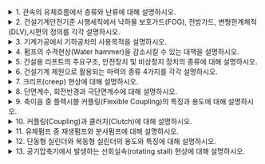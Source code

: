 <details markdown='1'><summary>1. 관속의 유체흐름에서 층류와 난류에 대해 설명하시오. </summary>

----

<details markdown='1'><summary>1.개요</summary>

관속 유체흐름은 층류, 난류로 구분되며, 이에 따라 유동, 소음, 진동, 열전달 특성, 마찰손실 등이 달라지므로 이해 필요
</details>

<details markdown='1'><summary>2.층류, 난류 개념</summary>


구분  |  층류  |  난류 
----|:----:|:----: 
유동형상  | <img src="층류.jpg" alt="층류" width="200"/>  | <img src="난류.jpg" alt="난류" width="200"/>
Re  |  Re < 2,100  |  Re > 4,000
유동 |  규칙적  | 불규칙적
열전달 |  낮음  | 높음
관마찰계수(f) | $f=\frac{64}{Re}$  | $f=0.3164Re^{-1/4}$
소음/진동 |  낮음  | 높음


</details>

<details markdown='1'><summary>3.난류진동 PSD 측정사례</summary>

(1) 배경: 원자력발전소 원자로에는 냉각재 난류 유동에 의한 진동 존재. 진동 측정을 통해 기기검증 요건 생산.

(2) 측정단위: PSD ($g^2/Hz$)

(3) 측정방법: 가속도계 방향별 부착. 시간이력(TH) 측정 --> PSD 변환

(4) EQ 요건 생산: 측정 값에 설계여유(설계수명, 불확실성 등 고려) 부여하여 생산

</details>

<details markdown='1'><summary>4. 결론</summary>

배관 및 유체기계 설계, 고장진단 등에서 유체 유동 특성 파악은 우선적으로 이루어져야 할 사항이다.

</details>


----

</details>

<details markdown='1'><summary>2. 건설기계안전기준 시행세칙에서 낙하물 보호가드(FOG), 전방가드, 변형한계체적(DLV),시편의 정의를 각각 설명하시오. </summary>

----

<details markdown='1'><summary>1. 개요 </summary>

건설기계안전기준 시행세칙은 건설기계 안전기준에 관한 규칙 제 172조 '시험방법 등의 고시'에 대한 세부사항임. 

각 별표 별 내용은 다음과 같음.

|별표|내용|
|:----:|:----:|
| 별표 1~3| 굴삭기 EOG, TOPS, ROPS 시험 |
| 별표 4 | 지게차 조종사 보호구조물 시험 |
| 별표 5~6 | 토공건설기계 ROPS, FOPS 시험 | 

</details>

<details markdown='1'><summary>2. 용어정의 </summary>

(1) 낙하물 보호가드 (FOG, Falling Object Guard)

조종실 위쪽에서 낙하하는 물체로부터 조종사를 보호하는 구조. 상부가드, 전방가드가 있음.

(2) 전방가드

조종실 전방에 대한 보호를 목적으로 하는 가드

(3) 변형한계체적 (DLV, Dflextion Limiting Volumn)

조종사를 보호할 수 있는 최소 공간

(4) 시편

낙하물 보호가드 시험을 위해 충격을 가하는 낙하 시편

</details>

<details markdown='1'><summary>3. 전방가드시험 </summary>

![](전방가드시험.jpg)

</details>

----

</details>

<details markdown='1'><summary>3. 기계가공에서 기하공차의 사용목적을 설명하시오. </summary>

1. 개요

기계가공에서 기하공차는 단순한 치수 공차로는 표현할 수 없는 부품의 형상, 방향, 위치, 진원도, 원통도 등과 같은 기하학적 특성을 규제함으로써 다음과 같은 목적을 달성합니다:


2. 목적

(1) **조립 및 상호 교환성 보장**  
  
 - 부품 간 정확한 위치와 정렬을 명확하게 정의하여 조립 시 불필요한 간섭이나 오차를 줄이고, 서로 다른 제조 공정에서 생산된 부품들이 원활하게 맞물리도록 합니다.  
 
- 이는 조립성 및 기능성을 향상시켜 제품의 품질을 높이는 데 기여합니다.

(2) **설계 의도와 제조/검사 기준의 명확한 전달**  
 
- 기하공차는 단순 치수 공차와 달리 부품의 형상이나 위치와 같은 기하학적 요소에 대해 구체적인 허용 오차를 도면에 기호로 명시합니다.  
 
 - 이를 통해 설계자의 의도가 제조업체와 검사 부문에 정확히 전달되어 불필요한 재작업이나 품질 논쟁을 방지합니다.

(3) **제조 비용 최적화 및 공정 효율화**  
 
- 너무 엄격한 치수 공차를 요구하면 가공 비용이 상승하지만, 기하공차를 통해 부품의 기능에 필요한 최소한의 정밀도를 설정함으로써 비용과 품질 사이의 적절한 균형을 이룹니다.  
 
- 이는 전체 제조 공정의 효율을 높이고, 불량률을 줄이는 데 도움을 줍니다.

(4) **검사 및 품질 관리 용이**  
   
- 기하공차는 각 부품의 형상 및 위치를 정밀하게 측정할 수 있는 기준을 제공하여, 검사 장비(예: CMM)를 통한 품질 관리가 용이해집니다.  
   
- 이를 통해 생산 중 발생할 수 있는 오차를 조기에 감지하고 수정할 수 있습니다.

3. 결론

기계가공에서 기하공차는 부품의 복잡한 형상과 위치오차를 효과적으로 규제하여 조립성과 기능적 성능을 보장하고, 설계 의도를 명확하게 전달하며, 제조 및 검사 공정을 최적화하는 데 중요한 역할을 합니다.

</details>

<details markdown='1'><summary>4. 펌프의 수격현상(Water hammer)을 감소시킬 수 있는 대책을 설명하시오. </summary>

----

<details markdown='1'><summary>1. 개요 </summary>

펌프의 수격현상은 밸브의 급격한 개/폐 등의 이유로 유체 충격파가 발생, 전파되는 현상이다.

</details>

<details markdown='1'><summary>2. 수격현상 </summary>

(1) 발생기구


밸브의 급격한 개/폐 또는 펌프의 급격한 구동/정지       $\longrightarrow$      유체 충격파 전파


(2) 원인 및 대책

 원인 | 대책
----|----
(1) 높은 유속 $\rightarrow$ 충격효과 $\uparrow$ | 유속감소
(2) 유속 급변 발생                             | 밸브를 펌프 송출구 즌처에 설치
<br>                                           | 밸브 개/폐 속도제어
(3) 유체 충격 흡수방편 없음                      | 플라이 휠 설치
<br>                                             | 조압수조 설치
<br>                                            | 수격방지기 설치

<img src="수격방지기.jpg" alt="수격방지기" width="400"/>
<img src="수격방지기종류.jpg" alt="수격방지기종류" width="400"/>

</details>

<details markdown='1'><summary>3. 결론 </summary>

수격현상은 소음, 충격 뿐 아니라 심한경우 누수, 파손을 발생시키므로 정확한 진단 및 방지가 필요하다.

</details>

----

</details>


<details markdown='1'><summary>5. 건설용 리프트의 주요구조, 안전장치 및 비상정지 장치의 종류에 대해 설명하시오. </summary>

----

1. 개요

건설용 리프트는 건설현상에서 <strong> 사람이나 화물을 운반</strong>하기위해 가이드레일을 따라 상하로 움직이는 운반구를 갖춘 설비이다.

2. 종류 및 구조

(1) 리프트 종류

분류기준|종류
----|----
동력전달방식| - 유압식 <br> - 랙&피니언 <br> - 권동/윈치식 <br> - 와이어로프
사용용도|- 화물전용 <br> - 인화공용

(2) 주요구조

<img src="건설용리프트구조.png" width="600"/> <br>

3. 안전장치, 비상정지 장치

(1) 안전장치 종류
- 과부하/권가(풀림) 방지장치
- 낙하방지장치
- 운반구 출입문 및 연동장치
- 경광등(운행알림용)
- 완충장치
- 방호울

<img src="건설용리프트안전장치.png" width="600"/>

(2) 위험요인 별 대책

위험요인|대책
----|----
하강중인 운반구에 끼임 | 방호울 및 연동식 안전문 설치 <br> <연동식 안전문> <br> - 운반구 상승시: 문안열림 <br> - 문안열린경우 : 운반구 작동정지
승강로 바닥으로 떨어짐 | 안전문에 연동장치(인터록) 설치 <br> 출입문 닫혔을 때만 운반구 작동
화물전용 리프트에서 탑승/낙하 | 화물전용에 탑승금지
와이어로프 파단 $\rightarrow$ 운반구에 끼임 | 안전인증제품 사용 <br> 와이어로프 정기점검
운반구 떨어짐 | 낙하방지장치 설치

----

</details>

<details markdown='1'><summary>6. 건설기계 제원으로 활용되는 마력의 종류 4가지를 각각 설명하시오. </summary>

1. 개요

건설기계는 작업의 종류에 따라 사용하는 부하의 종류가 다르며, 이에 따라 마력의 종류가 나뉘어진다.

2. 건설기계 마력 종류

사용시간<br>출력의 크기|순간|실용|연속
----|----|----|----
정격| - | 신용정격마력 (10 hr) <br> 일반적으로 적용 | 연속정격마력 (10 hr)
최대|순간최대마력<br>(엔진최대출력)|실용최대마력 (1 hr) | -

실용정격마력 = 실용최대마력 x 0.85

연속정격마력 = 실용최대매력 x 0.7~0.75


</details>
<details markdown='1'><summary>7. 크리프(creep) 현상에 대해 설명하시오. </summary>

----

1. 개요

크리프란 일정한 응력 하에서 재료의 연속적인 항복(=변형률 증가)이 발생하는 현상임. 온도가 용융접에 가까울수록 잘 발생.

2. 크리프의 종류 (크리프 곡선)

영역 | 명칭 | 특징
----|----|----
I|(1차)천이크리프|크리프속도 감소 <br> 가공경화 > 풀림
II|(2차)크리프|크리프속도 균일 <br> 가공경화 = 풀림
III|(3차)가속크리프|크리프속도 증가 <br> 가공경화 < 풀림

<img src=크리프곡선.jpg width=400>

- 크리프한도 : 1,000 시간, 1% 크리프 변형률 발생 응력

3. 원인 및 대책

원인|대책
----|----
높은 주면 온도 | 주변온도 낮춤
용응점 낮은 재료 | 용융점 높은 재료 선정
지속적인 응력 노출 | 장기간 응력 노출 최소화 <br> 불가능 시 크리프한도 이하의 응력적용

4. 결론

크리프는 고온+오랜응력으로 인한 결과임. 제트엔진, 가스터빈, 고압발전보일러 등 고온 장기간 하중 노출 기기의 경우 크리프에 대한 고려 필요.

----

</details>

<details markdown='1'><summary>8. 단면계수, 회전반경과 극단면계수에 대해 설명하시오.</summary>

----

1. 개요

단면계수, 회전반경, 극단변 계수는 보(beam)와 같이 굽힘, 비틀림 부재 설계에 사용되는 개념으로, 구조강도, 응력 평가시 필요함.

2. 정의

(1) 단면계수 (Modulus of Section), Z

- 단면 2차 모멘트를 단면 끝에서 도심(centroid=최외곽거리)R까지 거리로 나눈 값

$$ Z = \frac{I_x}{\bar{y}} or \frac{I_y}{\bar{x}}$$

- 관련식(굽힘응력) : $ \sigma_b = \frac{M}{Z} $

(2) 회전반경 (Radius of Gyration), r

- 단면 2차 모멘트를 단면적으로 나누 값의 제곱근(root)

$$r = \sqrt{\frac{I}{A}} $$

- 관련식(세장비) : $S_r = \frac{l}{r}$ $\rightarrow$ 장주(좌굴) 판단 기준

(3) 극단면계수, $Z_p$

- 극단면 2차 모멘트 ($I_p$)를 최외곽거리($e$)로 나눈 값

$$Z_p = \frac{I_p}{e}$$

- 관련식(비틀림전단응력) : $\tau = \frac{T}{Z_p}$

----

</details>
<details markdown='1'><summary>9.  축이음 중 플렉시블 커플링(Flexible Coupling)의 특징과 용도에 대해 설명하시오. </summary>

1. 개요

커플링은 축이음의 한 종류이며, 커플링은 축의 동일선상 유/무에 따라 형식이 나뉜다. 플렉시블 커플링은 고정커프링과 함께 축선이 동일선상에 있는 커플링의 한 종류이며, 약간의 축 어긋남을 허용하는 방식이다.

- 커플링의 분류

축|<br>|<br>|<br>
----|----|----|----
동일선상| 고정형 커플링 | 원통형 커플링 | 머프 커플링
<br>   | <br>         | <br>         |셀러 커플링
<br>   | <br>         | 플랜지 커플링 |
<br>   | 플렉시블 커플링 | 플랜지 <br> 기어 <br> 체인 <br> 기타 |
평행   | 올덤 커플링 ||
교차   | 유니버셜 커플링 ||

2. 용도

(1) 진동/충격 흡수

(2) 축심 약간 어긋날 가능성 있는 곳

(3) 원동기 축, 기계(발전기, 원심펌프, 공작기계 등) 축에 <strong>직접</strong>연결시

 축 시간이 지나면 베어링 마모 $\rightarrow$ 축선어긋남+진동

3. 종류

원리 | 종류
----|----
탄성을 이용 | 고무링 <br> 벨트 <br> 리본형상 강판스프링
간격을이용 | 기어형 <br> 체인형

</details>
<details markdown='1'><summary>10. 커플링(Coupling)과 클러치(Clutch)에 대해 설명하시오.</summary>

(작성필요)

</details> 
<details markdown='1'><summary>11. 유체펌프 중 재생펌프와 분사펌프에 대해 설명하시오. </summary>

1. 개요

재생펌프는 액체가 펌프 내부에서 반복 순환하며 원심력에 의해 압력이 증대되어 소량의 유체를 높은 양정으로 이송하는 특수한 펌프이다.

분사펌프는 액체를 미세한 입자로 분해해 고압의 분무 형태로 전달하는 펌프로, 디젤엔진 연료 분사 등에 사용된다.

2. 재생펌프

(1) 재생펌프 원리

<img src=재생펌프원리.jpg width=200>

(2) 재생펌프와 원심펌프 비교

항목 | 원심펌프 | 재생펌프
----|----|----
임펠러 깃 | 나선형 | 직선형
<br> | <img src=나선형.jpg width=100> | <img src=직선형.jpg width=100>
적용유체 | 순수액체 | 40%까지 기체혼합 가능 <br> (공통현상X)
유체이동 | 1회 흡입/배출 | 임펠러 사이에서 여러번 회전 <br> $\rightarrow$ 관성력$\uparrow$ 압력$\uparrow$ $\rightarrow$ 배출 
적용분야 | 일반 | 저유량, 고수두 <br> 기체+액체 혼합분야 <br> $\rightarrow$ 실린더급유, 화학공정, 보일러급수 등

3. 분사펌프

디젤엔진에 사용되는 분사펌프는 연료를 연료탱크에서 흡입해 고압으로 가압한 후, 정확한 타이밍에 실린더 내로 미세한 연료 분무 형태로 분사하여 효율적인 연소를 유도하는 핵심 부품입니다.

이 펌프는 엔진의 기계적 동력(예: 크랭크축이나 캠축)에 의해 구동되며, 연료의 압력, 분사 타이밍 및 분사량을 정밀하게 제어하여 엔진 출력, 연비 및 배기가스 배출에 직접적인 영향을 미칩니다. 디젤 분사펌프는 인라인 펌프, 분배형(디스트리뷰터) 펌프 등 여러 유형으로 구분되며, 각 방식은 엔진 설계 및 요구 성능에 맞춰 선택됩니다.

이를 통해 디젤엔진은 연료를 최적의 상태로 분무시켜 공기와의 혼합을 극대화하고, 연소 효율을 높여 출력과 경제성을 향상시킬 수 있습니다.

4. 결론

(작성필요)

</details>
<details markdown='1'><summary>12. 단동형 실린더와 복동형 실린더의 용도와 특징에 대해 설명하시오. </summary>

1. 개요

(작성필요)

2. 단동형 실린더, 복동형 실린더 비교

<br>|단동형 (Single Acting)|복동형 (Double Acting)
----|----|----
기호|<img src=유압기호_단동형실린더.jpg width=100>|<img src=유압기호_복동형실린더.jpg width=100>
복귀력|스프링 또는 중력|유압
연결포트|1개|2개
장점|설계단순<br>실린더 당 호스1개 필요 <br>경제적<br>유지보수 용이|정밀제어용이<br>복귀빠름<br>반복작업에 적합<br>밀기/당기기 하중부여 가는ㅇ
단점|하중부여 단일방향<br>복귀제어 불가<br>스프링마모 가능|복잡<br>2개호스 필요<br>고비용<br>4방밸브(4-way valve) 및 펌프 필요
용도|잠금장치(Lock Cylinder)<br>진동기<br>엔진<br>펌프|작업장치 구동용<br>(붐, 암, 버킷)

</details>
<details markdown='1'><summary>13. 공기압축기에서 발생하는 선회실속(rotating stall) 현상에 대해 설명하시오.</summary>

<img src=rotating_stall.jpg>

</details>